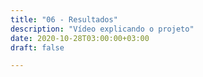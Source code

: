```yaml
---
title: "06 - Resultados"
description: "Vídeo explicando o projeto"
date: 2020-10-28T03:00:00+03:00
draft: false

---
```

